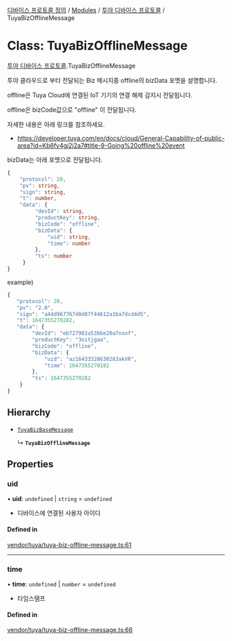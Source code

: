 [디바이스 프로토콜 정의](../README.md) / [Modules](../modules.md) / [투야 디바이스 프로토콜](../modules/___________.md) / TuyaBizOfflineMessage

# Class: TuyaBizOfflineMessage

[투야 디바이스 프로토콜](../modules/___________.md).TuyaBizOfflineMessage

투야 클라우드로 부터 전달되는 Biz 메시지중 offline의 bizData 포멧을 설명합니다.

offline은 Tuya Cloud에 연결된 IoT 기기의 연결 해제 감지시 전달됩니다.

offline은 bizCode값으로 "offline" 이 전달됩니다.

자세한 내용은 아래 링크를 참조하세요.
* https://developer.tuya.com/en/docs/cloud/General-Capability-of-public-area?id=Kb6fv4gj2j2a7#title-9-Going%20offline%20event

bizData는 아래 포멧으로 전달됩니다.
```typescript
{
    "protocol": 20,
    "pv": string,
    "sign": string,
    "t": number,
    "data": {
         "devId": string,
         "productKey": string,
         "bizCode": "offline",
         "bizData": {
             "uid": string,
             "time": number
         },
         "ts": number
     }
}
```

example)
 ```typescript
{
    "protocol": 20,
    "pv": "2.0",
    "sign": "a44d967767d0d87f44612a1ba7dcd4d5",
    "t": 1647355270282,
    "data": {
         "devId": "eb727982a53bbe20a7nxnf",
         "productKey": "3oitjgaa",
         "bizCode": "offline",
         "bizData": {
             "uid": "az1643332863028JakVR",
             "time": 1647355270182
         },
         "ts": 1647355270282
     }
}
```

## Hierarchy

- [`TuyaBizBaseMessage`](__________.TuyaBizBaseMessage.md)

  ↳ **`TuyaBizOfflineMessage`**

## Properties

### uid

• **uid**: `undefined` \| `string` = `undefined`

* 디바이스에 연결된 사용자 아이디

#### Defined in

[vendor/tuya/tuya-biz-offline-message.ts:61](https://github.com/zigbang/iot/blob/43523cfa/packages/ziot-bridge/tuya/zthing-message-converter/lib/messages/vendor/tuya/tuya-biz-offline-message.ts#L61)

___

### time

• **time**: `undefined` \| `number` = `undefined`

* 타임스탬프

#### Defined in

[vendor/tuya/tuya-biz-offline-message.ts:66](https://github.com/zigbang/iot/blob/43523cfa/packages/ziot-bridge/tuya/zthing-message-converter/lib/messages/vendor/tuya/tuya-biz-offline-message.ts#L66)
